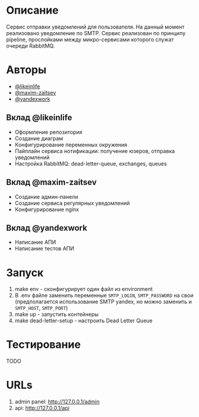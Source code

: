 # Описание

Сервис отправки уведомлений для пользователя.
На данный момент реализовано уведомление по SMTP.
Сервис реализован по принципу pipeline, прослойками между микро-сервисами которого служат очереди RabbitMQ. 

# Авторы

* [@likeinlife](https://github.com/likeinlife)
* [@maxim-zaitsev](https://github.com/maxim-zaitsev)
* [@yandexwork](https://github.com/yandexwork)

## Вклад @likeinlife

- Оформление репозитория
- Создание диаграм
- Конфигурирование переменных окружения
- Пайплайн сервиса нотификации: получение юзеров, отправка уведомлений
- Настройка RabbitMQ: dead-letter-queue, exchanges, queues

## Вклад @maxim-zaitsev

- Создание админ-панели
- Создание сервиса регулярных уведомлений
- Конфигурирование nginx

## Вклад @yandexwork

- Написание АПИ
- Написание тестов АПИ

# Запуск

1. make env - сконфигурирует один файл из environment
2. В .env файле заменить переменные `SMTP_LOGIN`, `SMTP_PASSWORD` на свои (предполагается использование SMTP yandex, но можно заменить и `SMTP_HOST`, `SMTP_PORT`)
3. make up - запустить контейнеры
4. make dead-letter-setup - настроить Dead Letter Queue

# Тестирование

TODO

# URLs

1. admin panel: http://127.0.0.1/admin
2. api: http://127.0.0.1/api